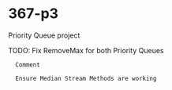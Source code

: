 # 367-p3
Priority Queue project



TODO:
      Fix RemoveMax for both Priority Queues
     
      Comment
      
      Ensure Median Stream Methods are working
      
